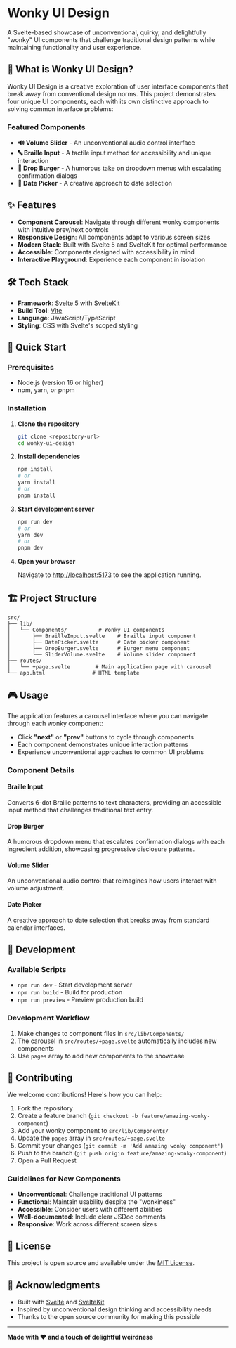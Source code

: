 # Wonky UI Design

A Svelte-based showcase of unconventional, quirky, and delightfully "wonky" UI components that challenge traditional design patterns while maintaining functionality and user experience.

## 🚀 What is Wonky UI Design?

Wonky UI Design is a creative exploration of user interface components that break away from conventional design norms. This project demonstrates four unique UI components, each with its own distinctive approach to solving common interface problems:

### Featured Components

- **🔊 Volume Slider** - An unconventional audio control interface
- **🔤 Braille Input** - A tactile input method for accessibility and unique interaction
- **🍔 Drop Burger** - A humorous take on dropdown menus with escalating confirmation dialogs
- **📅 Date Picker** - A creative approach to date selection

## ✨ Features

- **Component Carousel**: Navigate through different wonky components with intuitive prev/next controls
- **Responsive Design**: All components adapt to various screen sizes
- **Modern Stack**: Built with Svelte 5 and SvelteKit for optimal performance
- **Accessible**: Components designed with accessibility in mind
- **Interactive Playground**: Experience each component in isolation

## 🛠️ Tech Stack

- **Framework**: [Svelte 5](https://svelte.dev/) with [SvelteKit](https://svelte.dev/docs/kit/introduction)
- **Build Tool**: [Vite](https://vitejs.dev/)
- **Language**: JavaScript/TypeScript
- **Styling**: CSS with Svelte's scoped styling

## 🚀 Quick Start

### Prerequisites

- Node.js (version 16 or higher)
- npm, yarn, or pnpm

### Installation

1. **Clone the repository**
   ```bash
   git clone <repository-url>
   cd wonky-ui-design
   ```

2. **Install dependencies**
   ```bash
   npm install
   # or
   yarn install
   # or
   pnpm install
   ```

3. **Start development server**
   ```bash
   npm run dev
   # or
   yarn dev
   # or
   pnpm dev
   ```

4. **Open your browser**

   Navigate to [http://localhost:5173](http://localhost:5173) to see the application running.

## 🏗️ Project Structure

```
src/
├── lib/
│   └── Components/          # Wonky UI components
│       ├── BrailleInput.svelte    # Braille input component
│       ├── DatePicker.svelte      # Date picker component
│       ├── DropBurger.svelte      # Burger menu component
│       └── SliderVolume.svelte    # Volume slider component
├── routes/
│   └── +page.svelte        # Main application page with carousel
└── app.html               # HTML template
```

## 🎮 Usage

The application features a carousel interface where you can navigate through each wonky component:

- Click **"next"** or **"prev"** buttons to cycle through components
- Each component demonstrates unique interaction patterns
- Experience unconventional approaches to common UI problems

### Component Details

#### Braille Input
Converts 6-dot Braille patterns to text characters, providing an accessible input method that challenges traditional text entry.

#### Drop Burger
A humorous dropdown menu that escalates confirmation dialogs with each ingredient addition, showcasing progressive disclosure patterns.

#### Volume Slider
An unconventional audio control that reimagines how users interact with volume adjustment.

#### Date Picker
A creative approach to date selection that breaks away from standard calendar interfaces.

## 🔧 Development

### Available Scripts

- `npm run dev` - Start development server
- `npm run build` - Build for production
- `npm run preview` - Preview production build

### Development Workflow

1. Make changes to component files in `src/lib/Components/`
2. The carousel in `src/routes/+page.svelte` automatically includes new components
3. Use `pages` array to add new components to the showcase

## 🤝 Contributing

We welcome contributions! Here's how you can help:

1. Fork the repository
2. Create a feature branch (`git checkout -b feature/amazing-wonky-component`)
3. Add your wonky component to `src/lib/Components/`
4. Update the `pages` array in `src/routes/+page.svelte`
5. Commit your changes (`git commit -m 'Add amazing wonky component'`)
6. Push to the branch (`git push origin feature/amazing-wonky-component`)
7. Open a Pull Request

### Guidelines for New Components

- **Unconventional**: Challenge traditional UI patterns
- **Functional**: Maintain usability despite the "wonkiness"
- **Accessible**: Consider users with different abilities
- **Well-documented**: Include clear JSDoc comments
- **Responsive**: Work across different screen sizes

## 📄 License

This project is open source and available under the [MIT License](LICENSE).

## 🙏 Acknowledgments

- Built with [Svelte](https://svelte.dev/) and [SvelteKit](https://svelte.dev/docs/kit/introduction)
- Inspired by unconventional design thinking and accessibility needs
- Thanks to the open source community for making this possible

---

**Made with ❤️ and a touch of delightful weirdness**
